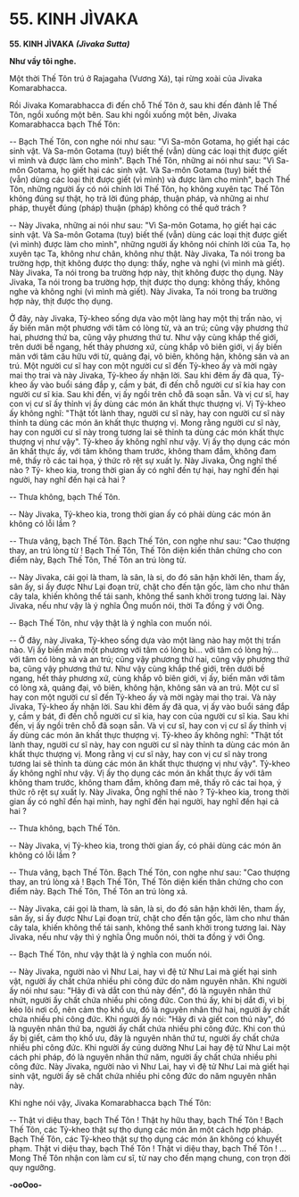 # 55. KINH JÌVAKA

**55. KINH JÌVAKA**
***(Jìvaka Sutta)***

**Như vầy tôi nghe.**

Một thời Thế Tôn trú ở Rajagaha (Vương Xá), tại rừng xoài của Jivaka Komarabhacca.

Rồi Jivaka Komarabhacca đi đến chỗ Thế Tôn ở, sau khi đến đảnh lễ Thế Tôn, ngồi xuống một bên. Sau
khi ngồi xuống một bên, Jivaka Komarabhacca bạch Thế Tôn:

-- Bạch Thế Tôn, con nghe nói như sau: "Vì Sa-môn Gotama, họ giết hại các sinh vật. Và Sa-môn
Gotama (tuy) biết thế (vẫn) dùng các loại thịt được giết vì mình và được làm cho mình". Bạch Thế Tôn,
những ai nói như sau: "Vì Sa-môn Gotama, họ giết hại các sinh vật. Và Sa-môn Gotama (tuy) biết thế
(vẫn) dùng các loại thịt được giết (vì mình) và được làm cho mình", bạch Thế Tôn, những người ấy có
nói chính lời Thế Tôn, họ không xuyên tạc Thế Tôn không đúng sự thật, họ trả lời đúng pháp, thuận
pháp, và những ai như pháp, thuyết đúng (pháp) thuận (pháp) không có thể quở trách ?

-- Này Jivaka, những ai nói như sau: "Vì Sa-môn Gotama, họ giết hại các sinh vật. Và Sa-môn Gotama
(tuy) biết thế (vẫn) dùng các loại thịt được giết (vì mình) được làm cho mình", những người ấy không
nói chính lời của Ta, họ xuyên tạc Ta, không như chân, không như thật. Này Jivaka, Ta nói trong ba
trường hợp, thịt không được thọ dụng: thấy, nghe và nghi (vì mình mà giết). Này Jivaka, Ta nói trong ba
trường hợp này, thịt không được thọ dụng. Này Jivaka, Ta nói trong ba trường hợp, thịt được thọ dụng:
không thấy, không nghe và không nghi (vì mình mà giết). Này Jivaka, Ta nói trong ba trường hợp này,
thịt được thọ dụng.

Ở đây, này Jivaka, Tỷ-kheo sống dựa vào một làng hay một thị trấn nào, vị ấy biến mãn một phương với
tâm có lòng từ, và an trú; cũng vậy phương thứ hai, phương thứ ba, cũng vậy phương thứ tư. Như vậy
cùng khắp thế giới, trên dưới bề ngang, hết thảy phương xứ, cùng khắp vô biên giới, vị ấy biến mãn với
tâm câu hữu với từ, quảng đại, vô biên, không hận, không sân và an trú. Một người cư sĩ hay con một
người cư sĩ đến Tỷ-kheo ấy và mời ngày mai thọ trai và này Jivaka, Tỷ-kheo ấy nhận lời. Sau khi đêm
ấy đã qua, Tỷ-kheo ấy vào buổi sáng đắp y, cầm y bát, đi đến chỗ người cư sĩ kia hay con người cư sĩ
kia. Sau khi đến, vị ấy ngồi trên chỗ đã soạn sẵn. Và vị cư sĩ, hay con vị cư sĩ ấy thỉnh vị ấy dùng các
món ăn khất thực thượng vị. Vị Tỷ-kheo ấy không nghĩ: "Thật tốt lành thay, người cư sĩ này, hay con
người cư sĩ này thỉnh ta dùng các món ăn khất thực thượng vị. Mong rằng người cư sĩ này, hay con
người cư sĩ này trong tương lai sẽ thỉnh ta dùng các món khất thực thượng vị như vậy". Tỷ-kheo ấy
không nghĩ như vậy. Vị ấy thọ dụng các món ăn khất thực ấy, với tâm không tham trước, không tham
đắm, không đam mê, thấy rõ các tai họa, ý thức rõ rệt sự xuất ly. Này Jivaka, Ông nghĩ thế nào ? Tỷ-
kheo kia, trong thời gian ấy có nghĩ đến tự hại, hay nghĩ đến hại người, hay nghĩ đến hại cả hai ?

-- Thưa không, bạch Thế Tôn.

-- Này Jivaka, Tỷ-kheo kia, trong thời gian ấy có phải dùng các món ăn không có lỗi lầm ?

-- Thưa vâng, bạch Thế Tôn. Bạch Thế Tôn, con nghe như sau: "Cao thượng thay, an trú lòng từ ! Bạch
Thế Tôn, Thế Tôn diện kiến thân chứng cho con điểm này, Bạch Thế Tôn, Thế Tôn an trú lòng từ.

-- Này Jivaka, cái gọi là tham, là sân, là si, do đó sân hận khởi lên, tham ấy, sân ấy, si ấy được Như Lại
đoạn trừ, chặt cho đến tận gốc, làm cho như thân cây tala, khiến không thể tái sanh, không thể sanh khởi
trong tương lai. Này Jivaka, nếu như vậy là ý nghĩa Ông muốn nói, thời Ta đồng ý với Ông.

-- Bạch Thế Tôn, như vậy thật là ý nghĩa con muốn nói.

-- Ở đây, này Jivaka, Tỷ-kheo sống dựa vào một làng nào hay một thị trấn nào. Vị ấy biến mãn một
phương với tâm có lòng bi... với tâm có lòng hỷ... với tâm có lòng xả và an trú; cũng vậy phương thứ
hai, cũng vậy phương thứ ba, cũng vậy phương thứ tư. Như vậy cùng khắp thế giới, trên dưới bề ngang,
hết thảy phương xứ, cùng khắp vô biên giới, vị ấy, biến mãn với tâm có lòng xả, quảng đại, vô biên,
không hận, không sân và an trú. Một cư sĩ hay con một người cư sĩ đến Tỷ-kheo ấy và mời ngày mai thọ
trai. Và này Jivaka, Tỷ-kheo ấy nhận lời. Sau khi đêm ấy đã qua, vị ấy vào buổi sáng đắp y, cầm y bát,
đi đến chỗ người cư sĩ kia, hay con của người cư sĩ kia. Sau khi đến, vị ấy ngồi trên chỗ đã soạn sẵn. Và
vị cư sĩ, hay con vị cư sĩ ấy thỉnh vị ấy dùng các món ăn khất thực thượng vị. Tỷ-kheo ấy không nghĩ:
"Thật tốt lành thay, người cư sĩ này, hay con người cư sĩ này thỉnh ta dùng các món ăn khất thực thượng
vị. Mong rằng vị cư sĩ này, hay con vị cư sĩ này trong tương lai sẽ thỉnh ta dùng các món ăn khất thực
thượng vị như vậy". Tỷ-kheo ấy không nghĩ như vậy. Vị ấy thọ dụng các món ăn khất thực ấy với tâm
không tham trước, không tham đắm, không đam mê, thấy rõ các tai họa, ý thức rõ rệt sự xuất ly. Này
Jivaka, Ông nghĩ thế nào ? Tỷ-kheo kia, trong thời gian ấy có nghĩ đến hại mình, hay nghĩ đến hại
người, hay nghĩ đến hại cả hai ?

-- Thưa không, bạch Thế Tôn.

-- Này Jivaka, vị Tỷ-kheo kia, trong thời gian ấy, có phải dùng các món ăn không có lỗi lầm ?

-- Thưa vâng, bạch Thế Tôn. Bạch Thế Tôn, con nghe như sau: "Cao thượng thay, an trú lòng xả ! Bạch
Thế Tôn, Thế Tôn diện kiến thân chứng cho con điểm này. Bạch Thế Tôn, Thế Tôn an trú lòng xả.

-- Này Jivaka, cái gọi là tham, là sân, là si, do đó sân hận khởi lên, tham ấy, sân ấy, si ấy được Như Lại
đoạn trừ, chặt cho đến tận gốc, làm cho như thân cây tala, khiến không thể tái sanh, không thể sanh khởi
trong tương lai. Này Jivaka, nếu như vậy thì ý nghĩa Ông muốn nói, thời ta đồng ý với Ông.

-- Bạch Thế Tôn, như vậy thật là ý nghĩa con muốn nói.

-- Này Jivaka, người nào vì Như Lai, hay vì đệ tử Như Lai mà giết hại sinh vật, người ấy chất chứa
nhiều phi công đức do năm nguyên nhân. Khi người ấy nói như sau: "Hãy đi và dắt con thú này đến", đó
là nguyên nhân thứ nhứt, người ấy chất chứa nhiều phi công đức. Con thú ấy, khi bị dắt đi, vì bị kéo lôi
nơi cổ, nên cảm thọ khổ ưu, đó là nguyên nhân thứ hai, người ấy chất chứa nhiều phi công đức. Khi
người ấy nói: "Hãy đi và giết con thú này", đó là nguyên nhân thứ ba, người ấy chất chứa nhiều phi công
đức. Khi con thú ấy bị giết, cảm thọ khổ ưu, đây là nguyên nhân thứ tư, người ấy chất chứa nhiều phi
công đức. Khi người ấy cúng dường Như Lai hay đệ tử Như Lai một cách phi pháp, đó là nguyên nhân
thứ năm, người ấy chất chứa nhiều phi công đức. Này Jivaka, người nào vì Như Lai, hay vì đệ tử Như
Lai mà giết hại sinh vật, người ấy sẽ chất chứa nhiều phi công đức do năm nguyên nhân này.

Khi nghe nói vậy, Jivaka Komarabhacca bạch Thế Tôn:

-- Thật vi diệu thay, bạch Thế Tôn ! Thật hy hữu thay, bạch Thế Tôn ! Bạch Thế Tôn, các Tỷ-kheo thật
sự thọ dụng các món ăn một cách hợp pháp. Bạch Thế Tôn, các Tỷ-kheo thật sự thọ dụng các món ăn
không có khuyết phạm. Thật vi diệu thay, bạch Thế Tôn ! Thật vi diệu thay, bạch Thế Tôn ! ... Mong
Thế Tôn nhận con làm cư sĩ, từ nay cho đến mạng chung, con trọn đời quy ngưỡng.

**-ooOoo-**

